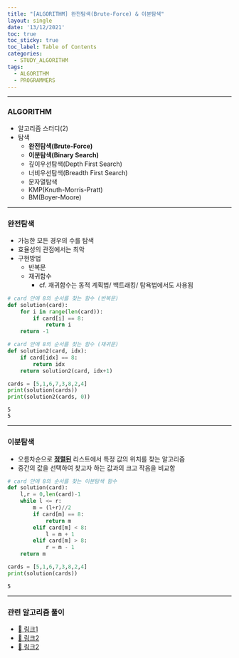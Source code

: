```yaml
---
title: "[ALGORITHM] 완전탐색(Brute-Force) & 이분탐색"
layout: single
date: '13/12/2021'
toc: true
toc_sticky: true
toc_label: Table of Contents
categories:
  - STUDY_ALGORITHM
tags:
  - ALGORITHM
  - PROGRAMMERS
---
```


---
### ALGORITHM
* 알고리즘 스터디(2)
* 탐색
    * **완전탐색(Brute-Force)**
    * **이분탐색(Binary Search)**
    * 깊이우선탐색(Depth First Search)
    * 너비우선탐색(Breadth First Search)
    * 문자열탐색
    * KMP(Knuth-Morris-Pratt)
    * BM(Boyer-Moore)

---

### 완전탐색
* 가능한 모든 경우의 수를 탐색
* 효율성의 관점에서는 최악
* 구현방법
    * 반복문
    * 재귀함수
        * cf. 재귀함수는 동적 계획법/ 백트래킹/ 탐욕법에서도 사용됨


```python
# card 안에 8의 순서를 찾는 함수 (반복문)
def solution(card):
    for i in range(len(card)):
        if card[i] == 8:
            return i
    return -1

# card 안에 8의 순서를 찾는 함수 (재귀문)
def solution2(card, idx):
    if card[idx] == 8:
        return idx
    return solution2(card, idx+1)
```


```python
cards = [5,1,6,7,3,8,2,4]
print(solution(cards))
print(solution2(cards, 0))
```

    5
    5


---

### 이분탐색
* 오름차순으로 <u><b>정렬된</b></u> 리스트에서 특정 값의 위치를 찾는 알고리즘
* 중간의 값을 선택하여 찾고자 하는 값과의 크고 작음을 비교함


```python
# card 안에 8의 순서를 찾는 이분탐색 함수
def solution(card):
    l,r = 0,len(card)-1
    while l <= r:
        m = (l+r)//2
        if card[m] == 8:
            return m
        elif card[m] < 8:
            l = m + 1
        elif card[m] > 8:
            r = m - 1
    return m
```


```python
cards = [5,1,6,7,3,8,2,4]
print(solution(cards))
```

    5

---

### 관련 알고리즘 풀이
* [🔗 링크1](https://carl020958.github.io/programmers/programmers_coding_test(4)/#모의고사)
* [🔗 링크2](https://carl020958.github.io/programmers/programmers_coding_test(2)/#소수-찾기)
* [🔗 링크2](https://carl020958.github.io/boj/boj(1)/)

